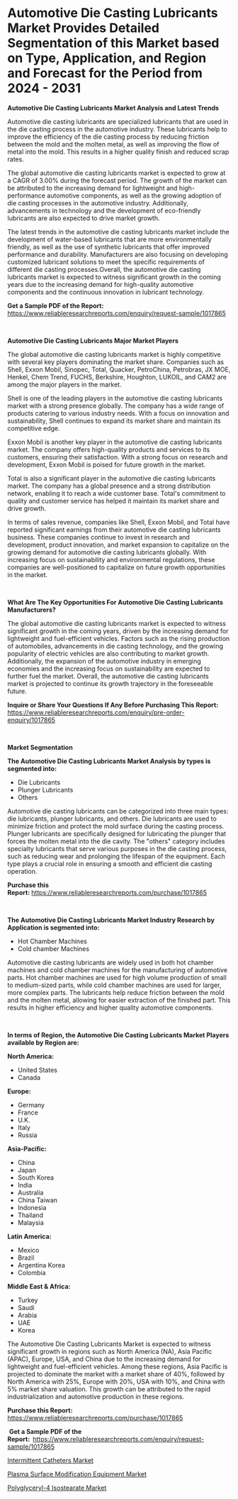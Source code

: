 <p><h1>Automotive Die Casting Lubricants Market Provides Detailed Segmentation of this Market based on Type, Application, and Region and Forecast for the Period from 2024 - 2031</h1></p><p><strong>Automotive Die Casting Lubricants Market Analysis and Latest Trends</strong></p>
<p><p>Automotive die casting lubricants are specialized lubricants that are used in the die casting process in the automotive industry. These lubricants help to improve the efficiency of the die casting process by reducing friction between the mold and the molten metal, as well as improving the flow of metal into the mold. This results in a higher quality finish and reduced scrap rates.</p><p>The global automotive die casting lubricants market is expected to grow at a CAGR of 3.00% during the forecast period. The growth of the market can be attributed to the increasing demand for lightweight and high-performance automotive components, as well as the growing adoption of die casting processes in the automotive industry. Additionally, advancements in technology and the development of eco-friendly lubricants are also expected to drive market growth.</p><p>The latest trends in the automotive die casting lubricants market include the development of water-based lubricants that are more environmentally friendly, as well as the use of synthetic lubricants that offer improved performance and durability. Manufacturers are also focusing on developing customized lubricant solutions to meet the specific requirements of different die casting processes.Overall, the automotive die casting lubricants market is expected to witness significant growth in the coming years due to the increasing demand for high-quality automotive components and the continuous innovation in lubricant technology.</p></p>
<p><strong>Get a Sample PDF of the Report:&nbsp;</strong> <a href="https://www.reliableresearchreports.com/enquiry/request-sample/1017865">https://www.reliableresearchreports.com/enquiry/request-sample/1017865</a></p>
<p>&nbsp;</p>
<p><strong>Automotive Die Casting Lubricants Major Market Players</strong></p>
<p><p>The global automotive die casting lubricants market is highly competitive with several key players dominating the market share. Companies such as Shell, Exxon Mobil, Sinopec, Total, Quacker, PetroChina, Petrobras, JX MOE, Henkel, Chem Trend, FUCHS, Berkshire, Houghton, LUKOIL, and CAM2 are among the major players in the market.</p><p>Shell is one of the leading players in the automotive die casting lubricants market with a strong presence globally. The company has a wide range of products catering to various industry needs. With a focus on innovation and sustainability, Shell continues to expand its market share and maintain its competitive edge.</p><p>Exxon Mobil is another key player in the automotive die casting lubricants market. The company offers high-quality products and services to its customers, ensuring their satisfaction. With a strong focus on research and development, Exxon Mobil is poised for future growth in the market.</p><p>Total is also a significant player in the automotive die casting lubricants market. The company has a global presence and a strong distribution network, enabling it to reach a wide customer base. Total's commitment to quality and customer service has helped it maintain its market share and drive growth.</p><p>In terms of sales revenue, companies like Shell, Exxon Mobil, and Total have reported significant earnings from their automotive die casting lubricants business. These companies continue to invest in research and development, product innovation, and market expansion to capitalize on the growing demand for automotive die casting lubricants globally. With increasing focus on sustainability and environmental regulations, these companies are well-positioned to capitalize on future growth opportunities in the market.</p></p>
<p>&nbsp;</p>
<p><strong>What Are The Key Opportunities For Automotive Die Casting Lubricants Manufacturers?</strong></p>
<p><p>The global automotive die casting lubricants market is expected to witness significant growth in the coming years, driven by the increasing demand for lightweight and fuel-efficient vehicles. Factors such as the rising production of automobiles, advancements in die casting technology, and the growing popularity of electric vehicles are also contributing to market growth. Additionally, the expansion of the automotive industry in emerging economies and the increasing focus on sustainability are expected to further fuel the market. Overall, the automotive die casting lubricants market is projected to continue its growth trajectory in the foreseeable future.</p></p>
<p><strong>Inquire or Share Your Questions If Any Before Purchasing This Report:</strong> <a href="https://www.reliableresearchreports.com/enquiry/pre-order-enquiry/1017865">https://www.reliableresearchreports.com/enquiry/pre-order-enquiry/1017865</a></p>
<p>&nbsp;</p>
<p><strong>Market Segmentation</strong></p>
<p><strong>The Automotive Die Casting Lubricants Market Analysis by types is segmented into:</strong></p>
<p><ul><li>Die Lubricants</li><li>Plunger Lubricants</li><li>Others</li></ul></p>
<p><p>Automotive die casting lubricants can be categorized into three main types: die lubricants, plunger lubricants, and others. Die lubricants are used to minimize friction and protect the mold surface during the casting process. Plunger lubricants are specifically designed for lubricating the plunger that forces the molten metal into the die cavity. The "others" category includes specialty lubricants that serve various purposes in the die casting process, such as reducing wear and prolonging the lifespan of the equipment. Each type plays a crucial role in ensuring a smooth and efficient die casting operation.</p></p>
<p><strong>Purchase this Report:&nbsp;</strong><a href="https://www.reliableresearchreports.com/purchase/1017865">https://www.reliableresearchreports.com/purchase/1017865</a></p>
<p>&nbsp;</p>
<p><strong>The Automotive Die Casting Lubricants Market Industry Research by Application is segmented into:</strong></p>
<p><ul><li>Hot Chamber Machines</li><li>Cold chamber Machines</li></ul></p>
<p><p>Automotive die casting lubricants are widely used in both hot chamber machines and cold chamber machines for the manufacturing of automotive parts. Hot chamber machines are used for high volume production of small to medium-sized parts, while cold chamber machines are used for larger, more complex parts. The lubricants help reduce friction between the mold and the molten metal, allowing for easier extraction of the finished part. This results in higher efficiency and higher quality automotive components.</p></p>
<p>&nbsp;</p>
<p><strong>In terms of Region, the Automotive Die Casting Lubricants Market Players available by Region are:</strong></p>
<p>
    <p> <strong> North America: </strong>
        <ul>
            <li>United States</li>
            <li>Canada</li>
        </ul>
        </p> 
    <p> <strong> Europe: </strong>
        <ul>
            <li>Germany</li>
            <li>France</li>
            <li>U.K.</li>
            <li>Italy</li>
            <li>Russia</li>
        </ul>
        </p> 
    <p> <strong> Asia-Pacific: </strong>
        <ul>
            <li>China</li>
            <li>Japan</li>
            <li>South Korea</li>
            <li>India</li>
            <li>Australia</li>
            <li>China Taiwan</li>
            <li>Indonesia</li>
            <li>Thailand</li>
            <li>Malaysia</li>
        </ul>
        </p> 
    <p> <strong> Latin America: </strong>
        <ul>
            <li>Mexico</li>
            <li>Brazil</li>
            <li>Argentina Korea</li>
            <li>Colombia</li>
        </ul>
        </p> 
    <p> <strong> Middle East & Africa: </strong>
        <ul>
            <li>Turkey</li>
            <li>Saudi</li>
            <li>Arabia</li>
            <li>UAE</li>
            <li>Korea</li>
        </ul>
    </p>
    </p>
<p><p>The Automotive Die Casting Lubricants Market is expected to witness significant growth in regions such as North America (NA), Asia Pacific (APAC), Europe, USA, and China due to the increasing demand for lightweight and fuel-efficient vehicles. Among these regions, Asia Pacific is projected to dominate the market with a market share of 40%, followed by North America with 25%, Europe with 20%, USA with 10%, and China with 5% market share valuation. This growth can be attributed to the rapid industrialization and automotive production in these regions.</p></p>
<p><strong>Purchase this Report: </strong><a href="https://www.reliableresearchreports.com/purchase/1017865">https://www.reliableresearchreports.com/purchase/1017865</a></p>
<p>&nbsp;<strong>Get a Sample PDF of the Report:&nbsp;&nbsp;</strong><a href="https://www.reliableresearchreports.com/enquiry/request-sample/1017865">https://www.reliableresearchreports.com/enquiry/request-sample/1017865</a></p>
<p><strong></strong></p>
<p><p><a href="https://github.com/ruddyyedelwadw/Market-Research-Report-List-1/blob/main/intermittent-catheters-market.md">Intermittent Catheters Market</a></p><p><a href="https://view.publitas.com/reportprime-1/plasma-surface-modification-equipment-market-challenges-opportunities-and-growth-drivers-and-major-market-players-forecasted-for-period-from-2023-2030/">Plasma Surface Modification Equipment Market</a></p><p><a href="https://view.publitas.com/reportprime-1/polyglyceryl-4-isostearate-market-dynamics-2023-2030-also-about-its-market-trends-projections-and-opportunities/">Polyglyceryl-4 Isostearate Market</a></p></p>